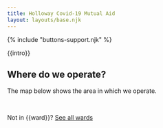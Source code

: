```yaml
---
title: Holloway Covid-19 Mutual Aid
layout: layouts/base.njk
---
```


{% include "buttons-support.njk" %}

{{intro}}

 ## Where do we operate?
  The map below shows the area in which we operate. 

<div id="map"></div>
<br/>

Not in {{ward}}? [See all wards](https://islington.coronacorps.com/wards)

